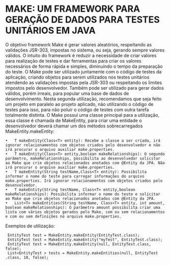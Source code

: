 # MAKE: UM FRAMEWORK PARA GERAÇÃO DE DADOS PARA TESTES UNITÁRIOS EM JAVA #
O objetivo  framework Make é gerar valores aleatórios, respeitando as validações JSR-303, impostas no sistema, ou seja, gerando sempre valores válidos.
O intuito do framework é reduzir a necessidade de criar valores para realização de testes e dar ferramentas para criar os valores necessários de forma rápida e simples, diminuindo o tempo da preparação do teste.
O Make pode ser utilizado juntamente com o código de testes da aplicação, criando objetos para serem utilizados nos testes unitários atendendo as validações impostas pela JSR-303 ou respeitando os limites impostos pelo desenvolvedor. Também pode ser utilizado para gerar dados válidos, porém irreais, para popular uma base de dados de desenvolvimento. Nesta segunda utilização, recomendamos que seja feito um projeto em paralelo ao projeto aplicado, não utilizando o código de testes para isso, para não poluir o código de testes com outra tarefa totalmente distinta.
O Make possui uma classe principal para a utilização, essa classe é chamada de MakeEntity, para criar uma entidade o desenvolvedor deverá chamar um dos métodos sobrecarregados MakeEntity.makeEntity:
```
•	T makeEntity(Class<T> entity): Recebe a classe a ser criada, irá ignorar relacionamentos com objetos criados pelo desenvolvedor e não irá procurar o arquivo auxiliar make.properties.
•	T makeEntity(Class<T> entity,boolean makeRelationships): O segundo parâmetro, makeRelationships, possibilita ao desenvolvedor solicitar ao Make que crie objetos relacionados anotados com @Entity da JPA. Não irá procurar o arquivo auxiliar make.properties.
•	T makeEntity(String testName,Class<T> entity): Possibilita informar o nome do teste para carregar informações do arquivo make.properties. Irá ignorar relacionamentos com objetos criados pelo desenvolvedor.
•	T makeEntity(String testName, Class<T> entity,boolean makeRelationships): Possibilita informar o nome do teste e solicitar ao Make que crie objetos relacionados anotados com @Entity da JPA.
•	List<T> makeEntities(String testName, Class<T> entity, int amount, boolean makeRelationships): O parâmetro amount possibilita criar uma lista com vários objetos gerados pelo Make, com ou sem relacionamentos e com ou sem definições no arquivo make.properties.
```

Exemplos de utilização:

```
 EntityTest test = MakeEntity.makeEntity(EntityTest.class);
 EntityTest test = MakeEntity.makeEntity("myTest", EntityTest.class);
 EntityTest test = MakeEntity.makeEntity(null, EntityTest.class, false);
 List<EntityTest > tests = MakeEntity.makeEntities(null, EntityTest .class, 10, false);
```